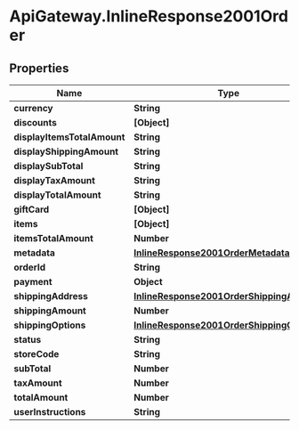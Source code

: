 # ApiGateway.InlineResponse2001Order

## Properties

Name | Type | Description | Notes
------------ | ------------- | ------------- | -------------
**currency** | **String** |  | [optional] 
**discounts** | **[Object]** |  | [optional] 
**displayItemsTotalAmount** | **String** |  | [optional] 
**displayShippingAmount** | **String** |  | [optional] 
**displaySubTotal** | **String** |  | [optional] 
**displayTaxAmount** | **String** |  | [optional] 
**displayTotalAmount** | **String** |  | [optional] 
**giftCard** | **[Object]** |  | [optional] 
**items** | **[Object]** |  | [optional] 
**itemsTotalAmount** | **Number** |  | [optional] 
**metadata** | [**InlineResponse2001OrderMetadata**](InlineResponse2001OrderMetadata.md) |  | [optional] 
**orderId** | **String** |  | [optional] 
**payment** | **Object** |  | [optional] 
**shippingAddress** | [**InlineResponse2001OrderShippingAddress**](InlineResponse2001OrderShippingAddress.md) |  | [optional] 
**shippingAmount** | **Number** |  | [optional] 
**shippingOptions** | [**InlineResponse2001OrderShippingOptions**](InlineResponse2001OrderShippingOptions.md) |  | [optional] 
**status** | **String** |  | [optional] 
**storeCode** | **String** |  | [optional] 
**subTotal** | **Number** |  | [optional] 
**taxAmount** | **Number** |  | [optional] 
**totalAmount** | **Number** |  | [optional] 
**userInstructions** | **String** |  | [optional] 


